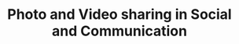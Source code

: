 ---
layout: category
category: photo-video-sharing
title: Photo and Video sharing in Social and Communication
description: Photo and video sharing platforms are online resources that allow individuals to upload, view, and share photos and videos with others.
permalink: /photo-video-sharing/
---